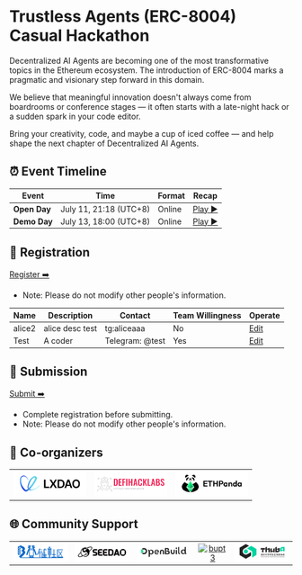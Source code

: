 # Trustless Agents (ERC-8004) Casual Hackathon


Decentralized AI Agents are becoming one of the most transformative topics in the Ethereum ecosystem. The introduction of ERC-8004 marks a pragmatic and visionary step forward in this domain.

We believe that meaningful innovation doesn't always come from boardrooms or conference stages — it often starts with a late-night hack or a sudden spark in your code editor.

Bring your creativity, code, and maybe a cup of iced coffee — and help shape the next chapter of Decentralized AI Agents.


## ⏰ Event Timeline

| Event           | Time                  | Format    | Recap                |
| --------------- | --------------------- | --------- | ------------------------------ |
| **Open Day**  | July 11, 21:18 (UTC+8) | Online | [Play ▶️](https://example.com/) |
| **Demo Day** | July 13, 18:00 (UTC+8) | Online |   [Play ▶️](https://example.com/)  |


## 📝 Registration

<!-- Registration link start -->
[Register ➡️](https://github.com/CasualHackathon/TrustlessAgents/issues/new?title=Registration%20-%20New&body=%23%23%20Registration%20Form%0A%0A%3E%20%F0%9F%93%9D%20**Please%20fill%20in%20the%20content%20after%20%22%3E%22**%0A%0A**Name**%20(Please%20enter%20your%20full%20name%20%7C%20Required)%0A%3E%0A%0A**Description**%20(Brief%20personal%20introduction%20including%20skills%20and%20experience%20%7C%20Required)%0A%3E%0A%0A**Contact**%20(Format%3A%20Contact%20Method%3A%20Contact%20Account%2C%20e.g.%2C%20Telegram%3A%20%40username%2C%20WeChat%3A%20username%2C%20Email%3A%20email%40example.com%20%7C%20Required)%0A%3E%0A%0A**Wallet%20Address**%20(Your%20wallet%20address%20or%20ENS%20domain%20on%20Ethereum%20mainnet)%0A%3E%0A%0A**Team%20Willingness**%20(Choose%20one%3A%20Yes%20%7C%20No%20%7C%20Maybe)%0A%3E)
<!-- Registration link end -->

- Note: Please do not modify other people's information.

<!-- Registration start -->
| Name | Description | Contact | Team Willingness | Operate |
| ---- | ----------- | ------- | ---------------- | ------- |
| alice2 | alice desc test | tg:aliceaaa | No | [Edit](https://github.com/CasualHackathon/TrustlessAgents/issues/new?title=Registration%20-%20alice2&body=%23%23%20Registration%20Form%0A%0A%3E%20%F0%9F%93%9D%20**Please%20fill%20in%20the%20content%20after%20%22%3E%22**%0A%0A**Name**%20(Please%20enter%20your%20full%20name%20%7C%20Required)%0A%3Ealice2%0A%0A**Description**%20(Brief%20personal%20introduction%20including%20skills%20and%20experience%20%7C%20Required)%0A%3Ealice%20desc%20test%0A%0A**Contact**%20(Format%3A%20Contact%20Method%3A%20Contact%20Account%2C%20e.g.%2C%20Telegram%3A%20%40username%2C%20WeChat%3A%20username%2C%20Email%3A%20email%40example.com%20%7C%20Required)%0A%3Etg%3Aaliceaaa%0A%0A**Wallet%20Address**%20(Your%20wallet%20address%20or%20ENS%20domain%20on%20Ethereum%20mainnet)%0A%3E0x123123%0A%0A**Team%20Willingness**%20(Choose%20one%3A%20Yes%20%7C%20No%20%7C%20Maybe)%0A%3ENo) |
| Test | A coder | Telegram: @test | Yes | [Edit](https://github.com/CasualHackathon/TrustlessAgents/issues/new?title=Registration%20-%20Test&body=%23%23%20Registration%20Form%0A%0A%3E%20%F0%9F%93%9D%20**Please%20fill%20in%20the%20content%20after%20%22%3E%22**%0A%0A**Name**%20(Please%20enter%20your%20full%20name%20%7C%20Required)%0A%3ETest%0A%0A**Description**%20(Brief%20personal%20introduction%20including%20skills%20and%20experience%20%7C%20Required)%0A%3EA%20coder%0A%0A**Contact**%20(Format%3A%20Contact%20Method%3A%20Contact%20Account%2C%20e.g.%2C%20Telegram%3A%20%40username%2C%20WeChat%3A%20username%2C%20Email%3A%20email%40example.com%20%7C%20Required)%0A%3ETelegram%3A%20%40test%0A%0A**Wallet%20Address**%20(Your%20wallet%20address%20or%20ENS%20domain%20on%20Ethereum%20mainnet)%0A%3E0x123123123%0A%0A**Team%20Willingness**%20(Choose%20one%3A%20Yes%20%7C%20No%20%7C%20Maybe)%0A%3EYes) |

<!-- Registration end -->


## 🎯 Submission

<!-- Submission link start -->

[Submit ➡️](https://github.com/CasualHackathon/TrustlessAgents/issues/new?title=Submission%20-%20New&body=%23%23%20Project%20Submission%20Form%0A%0A%3E%20%F0%9F%93%9D%20**Please%20fill%20in%20the%20content%20after%20%22%3E%22**%0A%0A**Project%20Name**%20(Enter%20your%20project%20name%20%7C%20Required)%0A%3E%0A%0A**Project%20Description**%20(Brief%20description%20about%20your%20project%20in%20one%20sentence%20%7C%20Required)%0A%3E%0A%0A**Project%20Leader**%20(Project%20leader%20name%20%7C%20Required)%0A%3E%0A%0A**Project%20Members**%20(List%20all%20team%20members%2C%20comma-separated)%0A%3E%0A%0A**Repository%20URL**%20(Open%20source%20repository%20URL%20-%20project%20must%20be%20open%20source)%0A%3E%0A%0A**Team%20Members%20Wallet**%20(List%20all%20team%20members%20wallet%2C%20comma-separated%20e.g.%2C%20Alice%3A0x12345...%20%2C%20Bob%3A0x12345...)%0A%3E)

<!-- Submission link end -->

- Complete registration before submitting.
- Note: Please do not modify other people's information.

<!-- Submission start -->

<!-- Submission end -->


## 🤝 Co-organizers


<table>
    <tr>
        <td  align="center" valign="middle">
            <a href="https://lxdao.io/" target="_blank">
                <img src="./materials/images/LXDAO.png" alt="LXDAO" width="130" />
            </a>
        </td>
         <td align="center" valign="middle">
            <a href="https://defihacklabs.io/" target="_blank">
                <img src="./materials/images/defihacklabs.png" alt="defihacklabs" width="130" />
            </a>
        </td>
        <td  align="center" valign="middle">
            <a href="https://ethpanda.org/" target="_blank">
                <img src="./materials/images/ETHPanda.png" alt="ETHPanda" width="130" />
            </a>
        </td>
    </tr>
</table>

## 🌐 Community Support

<table>
    <tr>
        <td align="center" valign="middle">
            <a href="https://learnblockchain.cn/" target="_blank">
                <img src="./materials/images/learnblockchain.png" alt="learnblockchain" width="130" />
            </a>
        </td>
        <td align="center" valign="middle">
            <a href="https://seedao.xyz/" target="_blank">
                <img src="./materials/images/SEEDDAO.png" alt="SEEDDAO" width="130" />
            </a>
        </td>
        <td align="center" valign="middle">
            <a href="https://openbuild.xyz/" target="_blank">
                <img src="./materials/images/OpenBuild.png" alt="OpenBuild" width="130" />
            </a>
        </td>
        <td align="center" valign="middle">
            <a href="https://x.com/BUPT3DAO" target="_blank">
                <img src="./materials/images/imagesbupt3.png" alt="bupt3" width="130" />
            </a>
        </td>
        <td align="center" valign="middle">
            <a href="https://x.com/THUBA_DAO/" target="_blank">
                <img src="./materials/images/thuba.png" alt="THUBA_DAO" width="130" />
            </a>
        </td>
    </tr>
</table>